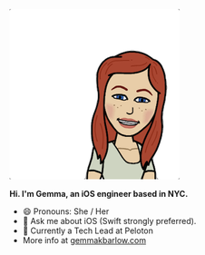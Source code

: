 <img src="https://github.com/gemmakbarlow/gemmakbarlow/blob/master/gemma-hi-banner.png?raw=true " alt="Gemma's Bitmoji. Image of a woman smiling." /></td>

<b>Hi. I'm Gemma, an iOS engineer based in NYC. </b>

<ul>
<li>😄 Pronouns: She / Her</li>
<li>💬 Ask me about iOS (Swift strongly preferred).</li> 
<li>🚴 Currently a Tech Lead at Peloton</li>
<li>More info at <a href="https://www.gemmakbarlow.com">gemmakbarlow.com</a></li>
</ul>
